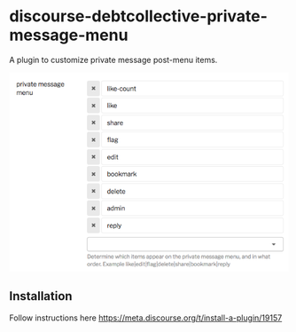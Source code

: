 # discourse-debtcollective-private-message-menu

A plugin to customize private message post-menu items.

![example](example.png)

## Installation

Follow instructions here https://meta.discourse.org/t/install-a-plugin/19157
